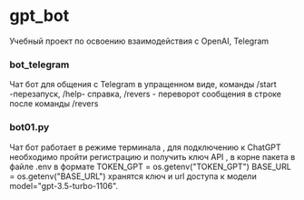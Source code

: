 # gpt_bot
Учебный проект по освоению взаимодействия с OpenAI, Telegram
### bot_telegram
Чат бот для общения с Telegram в упращенном виде, команды /start -перезапуск, /help- справка, /revers - переворот сообщения в строке после команды /revers

### bot01.py 
Чат бот работает в режиме терминала , для подключению к ChatGPT  необходимо пройти регистрацию
и получить ключ API , в корне пакета в файле .env в формате TOKEN_GPT = os.getenv("TOKEN_GPT")
BASE_URL = os.getenv("BASE_URL") хранятся ключ и url доступа к модели  model="gpt-3.5-turbo-1106".
